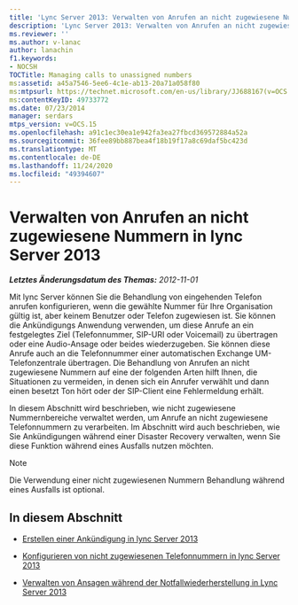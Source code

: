 ```yaml
---
title: 'Lync Server 2013: Verwalten von Anrufen an nicht zugewiesene Nummern'
description: 'Lync Server 2013: Verwalten von Anrufen an nicht zugewiesene Nummern.'
ms.reviewer: ''
ms.author: v-lanac
author: lanachin
f1.keywords:
- NOCSH
TOCTitle: Managing calls to unassigned numbers
ms:assetid: a45a7546-5ee6-4c1e-ab13-20a71a058f80
ms:mtpsurl: https://technet.microsoft.com/en-us/library/JJ688167(v=OCS.15)
ms:contentKeyID: 49733772
ms.date: 07/23/2014
manager: serdars
mtps_version: v=OCS.15
ms.openlocfilehash: a91c1ec30ea1e942fa3ea27fbcd369572884a52a
ms.sourcegitcommit: 36fee89bb887bea4f18b19f17a8c69daf5bc423d
ms.translationtype: MT
ms.contentlocale: de-DE
ms.lasthandoff: 11/24/2020
ms.locfileid: "49394607"
---
```

# <a name="managing-calls-to-unassigned-numbers-in-lync-server-2013"></a>Verwalten von Anrufen an nicht zugewiesene Nummern in lync Server 2013

<div data-xmlns="http://www.w3.org/1999/xhtml">

<div class="topic" data-xmlns="http://www.w3.org/1999/xhtml" data-msxsl="urn:schemas-microsoft-com:xslt" data-cs="https://msdn.microsoft.com/">

<div data-asp="https://msdn2.microsoft.com/asp">



</div>

<div id="mainSection">

<div id="mainBody">

<span> </span>

_**Letztes Änderungsdatum des Themas:** 2012-11-01_

Mit lync Server können Sie die Behandlung von eingehenden Telefon anrufen konfigurieren, wenn die gewählte Nummer für Ihre Organisation gültig ist, aber keinem Benutzer oder Telefon zugewiesen ist. Sie können die Ankündigungs Anwendung verwenden, um diese Anrufe an ein festgelegtes Ziel (Telefonnummer, SIP-URI oder Voicemail) zu übertragen oder eine Audio-Ansage oder beides wiederzugeben. Sie können diese Anrufe auch an die Telefonnummer einer automatischen Exchange UM-Telefonzentrale übertragen. Die Behandlung von Anrufen an nicht zugewiesene Nummern auf eine der folgenden Arten hilft Ihnen, die Situationen zu vermeiden, in denen sich ein Anrufer verwählt und dann einen besetzt Ton hört oder der SIP-Client eine Fehlermeldung erhält.

In diesem Abschnitt wird beschrieben, wie nicht zugewiesene Nummernbereiche verwaltet werden, um Anrufe an nicht zugewiesene Telefonnummern zu verarbeiten. Im Abschnitt wird auch beschrieben, wie Sie Ankündigungen während einer Disaster Recovery verwalten, wenn Sie diese Funktion während eines Ausfalls nutzen möchten.

<div>


> [!NOTE]  
> Die Verwendung einer nicht zugewiesenen Nummern Behandlung während eines Ausfalls ist optional.



</div>

<div>

## <a name="in-this-section"></a>In diesem Abschnitt

  - [Erstellen einer Ankündigung in lync Server 2013](lync-server-2013-create-an-announcement.md)

  - [Konfigurieren von nicht zugewiesenen Telefonnummern in lync Server 2013](lync-server-2013-configure-unassigned-phone-numbers.md)

  - [Verwalten von Ansagen während der Notfallwiederherstellung in Lync Server 2013](lync-server-2013-manage-announcements-during-disaster-recovery.md)

</div>

</div>

<span> </span>

</div>

</div>

</div>

